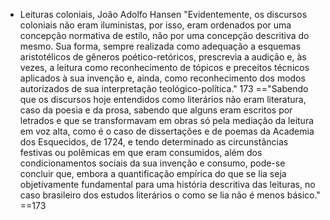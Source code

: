 - Leituras coloniais, João Adolfo Hansen
"Evidentemente, os discursos coloniais não eram iluministas, por isso, eram ordenados por uma concepção normativa de estilo, não por uma concepção descritiva do mesmo. Sua forma, sempre realizada como adequação a esquemas aristotélicos de gêneros poético-retóricos, prescrevia a audição e, às vezes, a leitura como reconhecimento de tópicos e preceitos técnicos aplicados à sua invenção e, ainda, como reconhecimento dos modos autorizados de sua interpretação teológico-política." 173
=="Sabendo que os discursos hoje entendidos como literários não eram literatura, caso da poesia e da prosa, sabendo que alguns eram escritos por letrados e que se transformavam em obras só pela mediação da leitura em voz alta, como é o caso de dissertações e de poemas da Academia dos Esquecidos, de 1724, e tendo determinado as circunstâncias festivas ou polêmicas em que eram consumidos, além dos condicionamentos sociais da sua invenção e consumo, pode-se concluir que, embora a quantificação empírica do que se lia seja objetivamente fundamental para uma história descritiva das leituras, no caso brasileiro dos estudos literários o como se lia não é menos básico." ==173
